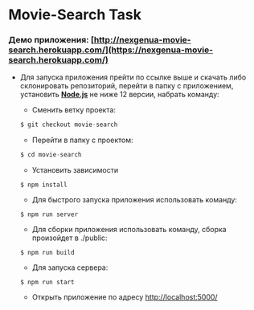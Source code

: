 # Movie-Search Task

### Демо приложения: [http://nexgenua-movie-search.herokuapp.com/](https://nexgenua-movie-search.herokuapp.com/)

+ Для запуска приложения прейти по ссылке выше и скачать либо склонировать репозиторий, перейти в папку с приложением, установить [**Node.js**](https://nodejs.org/en/) не ниже 12 версии, набрать команду:

    + Сменить ветку проекта:
    ```javascript
    $ git checkout movie-search
    ```
    
    + Перейти в папку с проектом:
    
    ```javascript
    $ cd movie-search
    ```
    
    + Установить зависимости
    
    ```jsvascript
    $ npm install
    ```
    + Для быстрого запуска приложения использовать команду:

     ```jsvascript
    $ npm run server
    ```

    + Для сборки приложения использовать команду, сборка произойдет в ./public:

     ```jsvascript
    $ npm run build
    ```
    + Для запуска сервера:

     ```jsvascript
    $ npm run start
    ```

    + Открыть приложение по адресу [http://localhost:5000/](http://localhost:5000/)
